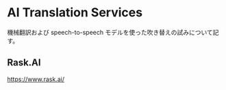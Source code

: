 # AI Translation Services

機械翻訳および speech-to-speech モデルを使った吹き替えの試みについて記す。

## Rask.AI

https://www.rask.ai/

